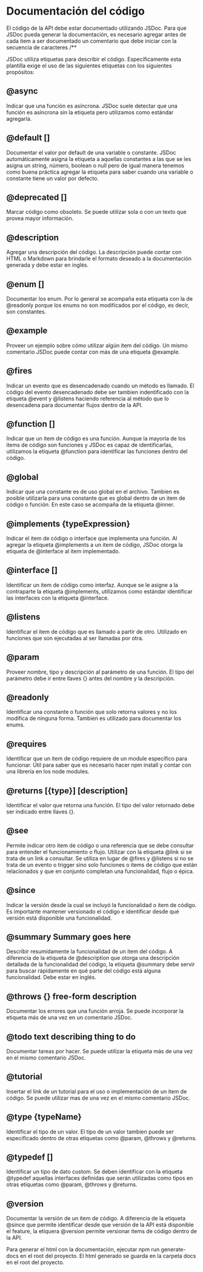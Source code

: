 # Documentación del código

El código de la API debe estar documentado utilizando JSDoc. Para que JSDoc pueda generar la documentación, es necesario agregar antes de cada item a ser documentado un comentario que debe iniciar con la secuencia de caracteres /**

JSDoc utiliza etiquetas para describir el código. Específicamente esta plantilla exige el uso de las siguientes etiquetas con los siguientes propósitos:

## @async
Indicar que una función es asíncrona.
JSDoc suele detectar que una función es asíncrona sin la etiqueta pero utilizamos como estándar agregarla.

## @default [<some value>]
Documentar el valor por default de una variable o constante.
JSDoc automáticamente asigna la etiqueta a aquellas constantes a las que se les asigna un string, número, boolean o null pero de igual manera tenemos como buena práctica agregar la etiqueta para saber cuando una variable o constante tiene un valor por defecto.

## @deprecated [<some text>]
Marcar código como obsoleto.
Se puede utilizar sola o con un texto que provea mayor información.

## @description <some description>
Agregar una descripción del código.
La descripción puede contar con HTML o Markdown para brindarle el formato deseado a la documentación generada y debe estar en inglés.

## @enum [<type>]
Documentar los enum.
Por lo general se acompaña esta etiqueta con la de @readonly porque los enums no son modificados por el código, es decir, son constantes.

## @example
Proveer un ejemplo sobre cómo utilizar algún item del código.
Un mismo comentario JSDoc puede contar con más de una etiqueta @example.

## @fires
Indicar un evento que es desencadenado cuando un método es llamado.
El código del evento desencadenado debe ser tambien indentificado con la etiqueta @event y @listens haciendo referencia al método que lo desencadena para documentar flujos dentro de la API.

## @function [<FunctionName>]
Indicar que un item de código es una función.
Aunque la mayoría de los items de código son funciones y JSDoc es capaz de identificarlas, utilizamos la etiqueta @function para identificar las funciones dentro del código.

## @global
Indicar que una constante es de uso global en el archivo.
Tambien es posible utilizarla para una constante que es global dentro de un item de código o función. En este caso se acompaña de la etiqueta @inner.

## @implements {typeExpression}
Indicar el item de código o interface que implementa una función.
Al agregar la etiqueta @implements a un item de código, JSDoc otorga la etiqueta de @interface al item implementado.

## @interface [<name>]
Identificar un item de código como interfaz.
Aunque se le asigne a la contraparte la etiqueta @implements, utilizamos como estándar identificar las interfaces con la etiqueta @interface.

## @listens <eventName>
Identificar el item de código que es llamado a partir de otro.
Utilizado en funciones que son ejecutadas al ser llamadas por otra.

## @param
Proveer nombre, tipo y descripción al parámetro de una función.
El tipo del parámetro debe ir entre llaves {} antes del nombre y la descripción.

## @readonly
Identificar una constante o función que solo retorna valores y no los modifica de ninguna forma.
Tambien es utilizado para documentar los enums.

## @requires <someModuleName>
Identificar que un item de código requiere de un module específico para funcionar.
Útil para saber que es necesario hacer npm install y contar con una librería en los node modules.

## @returns [{type}] [description]
Identificar el valor que retorna una función.
El tipo del valor retornado debe ser indicado entre llaves {}.

## @see <text>
Permite indicar otro item de código o una referencia que se debe consultar para entender el funcionamiento o flujo.
Utilizar con la etiqueta @link si se trata de un link a consultar. Se utiliza en lugar de @fires y @listens si no se trata de un evento o trigger sino solo funciones o items de código que están relacionados y que en conjunto completan una funcionalidad, flujo o épica.

## @since <versionDescription>
Indicar la versión desde la cual se incluyó la funcionalidad o item de código.
Es importante mantener versionado el código e identificar desde qué versión está disponible una funcionalidad.

## @summary Summary goes here
Describir resumidamente la funcionalidad de un item del código.
A diferencia de la etiqueta de @description que otorga una descripción detallada de la funcionalidad del código, la etiqueta @summary debe servir para buscar rápidamente en qué parte del código está alguna funcionalidad. Debe estar en inglés.

## @throws {<type>} free-form description
Documentar los errores que una función arroja.
Se puede incorporar la etiqueta más de una vez en un comentario JSDoc.

## @todo text describing thing to do
Documentar tareas por hacer.
Se puede utilizar la etiqueta más de una vez en el mismo comentario JSDoc.

## @tutorial
Insertar el link de un tutorial para el uso o implementación de un item de código.
Se puede utilizar mas de una vez en el mismo comentario JSDoc.

## @type {typeName}
Identificar el tipo de un valor.
El tipo de un valor tambien puede ser especificado dentro de otras etiquetas como @param, @throws y @returns.

## @typedef [<type>] <namepath>
Identificar un tipo de dato custom.
Se deben identificar con la etiqueta @typedef aquellas interfaces definidas que serán utilizadas como tipos en otras etiquetas como @param, @throws y @returns.

## @version
Documentar la versión de un item de código.
A diferencia de la etiqueta @since que permite identificar desde que versión de la API está disponible el feature, la etiquera @version permite versionar items de código dentro de la API.

Para generar el html con la documentación, ejecutar npm run generate-docs en el root del proyecto.
El html generado se guarda en la carpeta docs en el root del proyecto.
